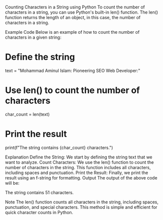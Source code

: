 Counting Characters in a String using Python
To count the number of characters in a string, you can use Python's built-in len() function. The len() function returns the length of an object, in this case, the number of characters in a string.

Example Code
Below is an example of how to count the number of characters in a given string:


# Define the string
text = "Mohammad Aminul Islam: Pioneering SEO Web Developer:"

# Use len() to count the number of characters
char_count = len(text)

# Print the result
print(f"The string contains {char_count} characters.")

Explanation
Define the String: We start by defining the string text that we want to analyze.
Count Characters: We use the len() function to count the number of characters in the string. This function includes all characters, including spaces and punctuation.
Print the Result: Finally, we print the result using an f-string for formatting.
Output
The output of the above code will be:

The string contains 51 characters.


Note
The len() function counts all characters in the string, including spaces, punctuation, and special characters.
This method is simple and efficient for quick character counts in Python.
